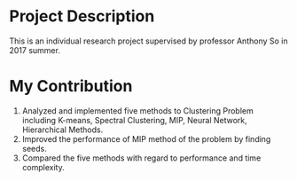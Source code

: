 # Project Description
This is an individual research project supervised by professor Anthony So in 2017 summer. 
# My Contribution
1. Analyzed and implemented five methods to Clustering Problem including K-means, Spectral Clustering, MIP, Neural Network, Hierarchical
Methods.
2. Improved the performance of MIP method of the problem by finding seeds.
3. Compared the five methods with regard to performance and time complexity.
